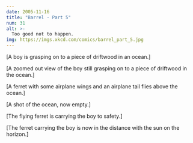 ```yaml
---
date: 2005-11-16
title: "Barrel - Part 5"
num: 31
alt: >-
  Too good not to happen.
img: https://imgs.xkcd.com/comics/barrel_part_5.jpg
---
```

[A boy is grasping on to a piece of driftwood in an ocean.]

[A zoomed out view of the boy still grasping on to a piece of driftwood in the ocean.]

[A ferret with some airplane wings and an airplane tail flies above the ocean.]

[A shot of the ocean, now empty.]

[The flying ferret is carrying the boy to safety.]

[The ferret carrying the boy is now in the distance with the sun on the horizon.]
